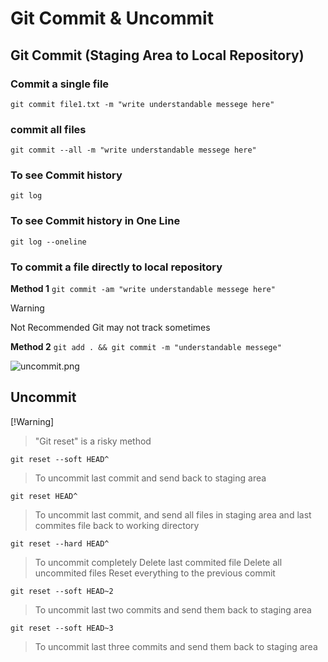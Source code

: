 # Git Commit & Uncommit

## Git Commit (Staging Area to Local Repository)

### Commit a single file
`git commit file1.txt -m "write understandable messege here"`


### commit all files
`git commit --all -m "write understandable messege here"`

### To see Commit history
`git log`

### To see Commit history in One Line
`git log --oneline`

### To commit a file directly to local repository

**Method 1** 
`git commit -am "write understandable messege here"`
> [!Warning]
> Not Recommended
> Git may not track sometimes

**Method 2**
`git add . && git commit -m "understandable messege"`

![uncommit.png](D:/Git_note/uncommit.png)

## Uncommit 
[!Warning]
> "Git reset" is a risky method

`git reset --soft HEAD^`
> To uncommit last commit and send back to staging area

`git reset HEAD^`
> To uncommit last commit, and send all files in staging area and last commites file back to working directory

`git reset --hard HEAD^`
> To uncommit completely 
> Delete last commited file
> Delete all uncommited files
> Reset everything to the previous commit 

`git reset --soft HEAD~2`
> To uncommit last two commits and send them back to staging area

`git reset --soft HEAD~3`
> To uncommit last three commits and send them back to staging area






